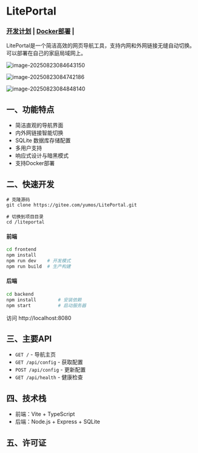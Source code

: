 # LitePortal

### **[开发计划](./docs/开发计划.md)** | **[Docker部署](./docs/Docker部署.md)** | 

LitePortal是一个简洁高效的网页导航工具，支持内网和外网链接无缝自动切换。可以部署在自己的家庭局域网上。

![image-20250823084643150](E:\Project\LitePortal\docs\image-20250823084643150.png)

![image-20250823084742186](E:\Project\LitePortal\docs\image-20250823084742186.png)

![image-20250823084848140](E:\Project\LitePortal\docs\image-20250823084848140.png)

## 一、功能特点

- 简洁直观的导航界面
- 内外网链接智能切换
- SQLite 数据库存储配置
- 多用户支持
- 响应式设计与暗黑模式
- 支持Docker部署

## 二、快速开发

```shell
# 克隆源码
git clone https://gitee.com/yumos/LitePortal.git

# 切换到项目目录
cd /liteportal
```

#### 前端

```bash
cd frontend
npm install
npm run dev    # 开发模式
npm run build  # 生产构建
```

#### 后端

```bash
cd backend
npm install        # 安装依赖
npm start          # 启动服务器
```

访问 http://localhost:8080

## 三、主要API

- `GET /` - 导航主页
- `GET /api/config` - 获取配置
- `POST /api/config` - 更新配置
- `GET /api/health` - 健康检查

## 四、技术栈

- 前端：Vite + TypeScript
- 后端：Node.js + Express + SQLite

## 五、许可证

